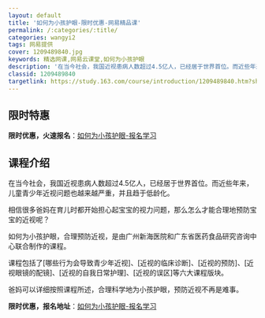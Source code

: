 ```yaml
---
layout: default
title: '如何为小孩护眼-限时优惠-网易精品课'
permalink: /:categories/:title/
categories: wangyi2
tags: 网易提供
cover: 1209489840.jpg
keywords: 精选网课,网易云课堂,如何为小孩护眼
description: '在当今社会，我国近视患病人数超过4.5亿人，已经居于世界首位。而近些年来，儿童青少年近视问题也越来越严重，并且趋于低龄化'
classid: 1209489840
targetlink: https://study.163.com/course/introduction/1209489840.htm?share=1&shareId=1025206652&utm_campaign=share&utm_medium=iphoneShare&utm_source=&utm_u=1025206652
---
```


## 限时特惠

**限时优惠，火速报名**：[如何为小孩护眼-报名学习](https://study.163.com/course/introduction/1209489840.htm?share=1&shareId=1025206652&utm_campaign=share&utm_medium=iphoneShare&utm_source=&utm_u=1025206652)

## 课程介绍

在当今社会，我国近视患病人数超过4.5亿人，已经居于世界首位。而近些年来，儿童青少年近视问题也越来越严重，并且趋于低龄化。



相信很多爸妈在育儿时都开始担心起宝宝的视力问题，那么怎么才能合理地预防宝宝的近视呢？



如何为小孩护眼，合理预防近视，是由广州新海医院和广东省医药食品研究咨询中心联合制作的课程。



课程包括了[哪些行为会导致青少年近视]、[近视的临床诊断]、[近视的预防]、[近视眼镜的配镜]、[近视的自我日常护理]、[近视的误区]等六大课程版块。



爸妈可以详细按照课程所述，合理科学地为小孩护眼，预防近视不再是难事。

**限时优惠，报名地址**：[如何为小孩护眼-报名学习](https://study.163.com/course/introduction/1209489840.htm?share=1&shareId=1025206652&utm_campaign=share&utm_medium=iphoneShare&utm_source=&utm_u=1025206652)

